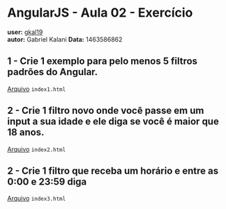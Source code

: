 # AngularJS - Aula 02 - Exercício  
**user:** [gkal19](https://github.com/gkal19)  
**autor:** Gabriel Kalani
**Data:** 1463586862

## 1 - Crie 1 exemplo para pelo menos 5 filtros padrões do Angular.

[Arquivo](https://github.com/webschool-io/be-mean-instagram-angular1-exercises/blob/master/class-03/gkal19/index1.html) `index1.html`

## 2 - Crie 1 filtro novo onde você passe em um input a sua idade e ele diga se você é maior que 18 anos.

[Arquivo](https://github.com/webschool-io/be-mean-instagram-angular1-exercises/blob/master/class-03/gkal19/index2.html) `index2.html`

## 2 - Crie 1 filtro que receba um horário e entre as 0:00 e 23:59 diga

[Arquivo](https://github.com/webschool-io/be-mean-instagram-angular1-exercises/blob/master/class-03/gkal19/index3.html) `index3.html`

